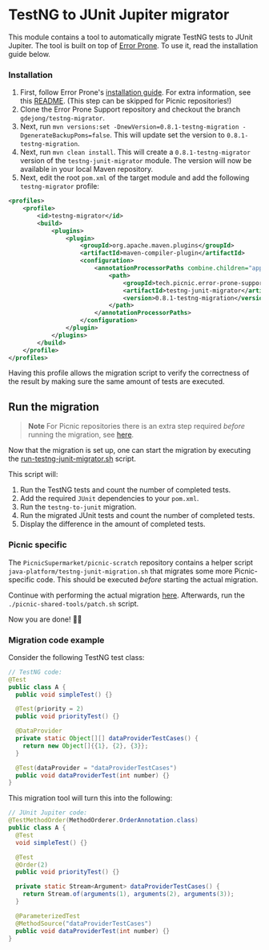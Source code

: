 # TestNG to JUnit Jupiter migrator

This module contains a tool to automatically migrate TestNG tests to JUnit
Jupiter. The tool is built on top of [Error Prone][error-prone-orig-repo]. To
use it, read the installation guide below.

### Installation

1. First, follow Error Prone's [installation
   guide][error-prone-installation-guide]. For extra information, see this
   [README][eps-readme]. (This step can be skipped for Picnic repositories!)
2. Clone the Error Prone Support repository and checkout the branch
   `gdejong/testng-migrator`.
3. Next, run `mvn versions:set -DnewVersion=0.8.1-testng-migration -DgenerateBackupPoms=false`.
   This will update set the version to `0.8.1-testng-migration`. 
4. Next, run `mvn clean install`. This will create a `0.8.1-testng-migrator` version
   of the `testng-junit-migrator` module. The version will now be available in your local Maven repository.
5. Next, edit the root `pom.xml` of the target module and add the following `testng-migrator`
   profile:

```xml
<profiles>
    <profile>
        <id>testng-migrator</id>
        <build>
            <plugins>
                <plugin>
                    <groupId>org.apache.maven.plugins</groupId>
                    <artifactId>maven-compiler-plugin</artifactId>
                    <configuration>
                        <annotationProcessorPaths combine.children="append">
                            <path>
                                <groupId>tech.picnic.error-prone-support</groupId>
                                <artifactId>testng-junit-migrator</artifactId>
                                <version>0.8.1-testng-migration</version>
                            </path>
                        </annotationProcessorPaths>
                    </configuration>
                </plugin>
            </plugins>
        </build>
    </profile>
</profiles>
```

Having this profile allows the migration script to verify the correctness of
the result by making sure the same amount of tests are executed.

## Run the migration

> **Note**
> For Picnic repositories there is an extra step required _before_ running the
> migration, see [here](#picnic-specific).

Now that the migration is set up, one can start the migration by executing the
[run-testng-junit-migrator.sh][migration-script] script.

This script will:

1. Run the TestNG tests and count the number of completed tests.
2. Add the required `JUnit` dependencies to your `pom.xml`.
3. Run the `testng-to-junit` migration.
4. Run the migrated JUnit tests and count the number of completed tests.
5. Display the difference in the amount of completed tests.

### Picnic specific
The `PicnicSupermarket/picnic-scratch` repository contains a helper script
`java-platform/testng-junit-migration.sh` that migrates some more
Picnic-specific code. This should be executed _before_ starting the actual
migration.

Continue with performing the actual migration [here](#run-the-migration).
Afterwards, run the `./picnic-shared-tools/patch.sh` script.

Now you are done! 🤘🚀

### Migration code example

Consider the following TestNG test class:

```java
// TestNG code:
@Test
public class A {
  public void simpleTest() {}

  @Test(priority = 2)
  public void priorityTest() {}

  @DataProvider
  private static Object[][] dataProviderTestCases() {
    return new Object[]{{1}, {2}, {3}};
  }

  @Test(dataProvider = "dataProviderTestCases")
  public void dataProviderTest(int number) {}
}
```

This migration tool will turn this into the following:

```java
// JUnit Jupiter code:
@TestMethodOrder(MethodOrderer.OrderAnnotation.class)
public class A {
  @Test
  void simpleTest() {}

  @Test
  @Order(2)
  public void priorityTest() {}

  private static Stream<Argument> dataProviderTestCases() {
    return Stream.of(arguments(1), arguments(2), arguments(3));
  }

  @ParameterizedTest
  @MethodSource("dataProviderTestCases")
  public void dataProviderTest(int number) {}
}
```

[error-prone-installation-guide]: https://errorprone.info/docs/installation#maven
[error-prone-orig-repo]: https://github.com/google/error-prone
[eps-readme]: ../README.md
[migration-script]: run-testng-junit-migration.sh

